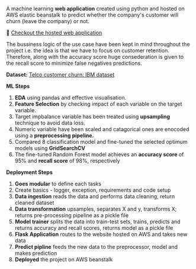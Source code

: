 A machine learning **web application** created using python and hosted on AWS elastic beanstalk to predict whether the company's customer will churn (leave the company) or not.

🔗 [Checkout the hosted web application](http://customer-churn-predictor-env.eba-8imya9zv.ap-south-1.elasticbeanstalk.com/) 

The bussiness logic of the use case have been kept in mind throughout the project i.e. the idea is that we have to focus on customer retention. Therefore, along with the accuracy score huge consederation is given to the recall score to minimize false negatives predictions. 

**Dataset:** [Telco customer churn: IBM dataset](https://www.kaggle.com/datasets/yeanzc/telco-customer-churn-ibm-dataset) 

**ML Steps**
1. **EDA** using pandas and effective visualisation.
2. **Feature Selection** by checking impact of each variable on the target variable.
3. Target impbalance variable has been treated using **upsampling** technique to avoid data loss.
4. Numeric variable have been scaled and catagorical ones are enocoded using a **preprocessing pipeline.**
5. Compared 8 classification model and fine-tuned the selected optimum models using **GridSearchCV** 
6. The fine-tuned Random Forest model achieves an **accuracy score** of 95% and **recall score** of 98%, respectively

**Deployment Steps**
1. **Goes modular** to define each tasks
2. Create basics - logger, exception, requirements and code setup
3. **Data ingestion** reads the data and performs data cleaning, return cleaned dataset
4. **Data transformation** upsamples, separates X and y, transforms X; returns pre-processing pipeline as a pickle file
5. **Model trainer** splits the data into train-test sets, trains, predicts and returns accuracy and recall scores, returns model as a pickle file
6. **Flask Application** routes to the website hosted on AWS and takes new data 
7. **Predict pipline** feeds the new data to the preprocessor, model and makes prediction
8. **Deployed** the project on AWS beanstalk  
